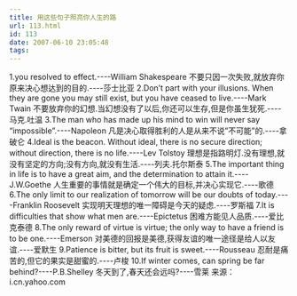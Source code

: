 ```yaml
---
title: 用这些句子照亮你人生的路
url: 113.html
id: 113
date: 2007-06-10 23:05:48
tags:
---
```


1.you resolved to effect.----William Shakespeare 不要只因一次失败,就放弃你原来决心想达到的目的.----莎士比亚 2.Don’t part with your illusions. When they are gone you may still exist, but you have ceased to live.----Mark Twain 不要放弃你的幻想.当幻想没有了以后,你还可以生存,但是你虽生犹死.----马克.吐温 3.The man who has made up his mind to win will never say “impossible”.----Napoleon 凡是决心取得胜利的人是从来不说”不可能”的.----拿破仑 4.Ideal is the beacon. Without ideal, there is no secure direction; without direction, there is no life.----Lev Tolstoy 理想是指路明灯.没有理想,就没有坚定的方向;没有方向,就没有生活.----列夫.托尔斯泰 5.The important thing in life is to have a great aim, and the determination to attain it.----J.W.Goethe 人生重要的事情就是确定一个伟大的目标,并决心实现它.----歌德 6.The only limit to our realization of tomorrow will be our doubts of today.----Franklin Roosevelt 实现明天理想的唯一障碍是今天的疑虑.----罗斯福 7.It is difficulties that show what men are.----Epictetus 困难方能见人品质.----爱比克泰德 8.The only reward of virtue is virtue; the only way to have a friend is to be one.----Emerson 对美德的回报是美德,获得友谊的唯一途径是给人以友谊.----爱默生 9.Patience is bitter, but its fruit is sweet.----Rousseau 忍耐是痛苦的,但它的果实是甜蜜的.----卢梭 10.If winter comes, can spring be far behind?----P.B.Shelley 冬天到了,春天还会远吗?----雪莱 来源：i.cn.yahoo.com
